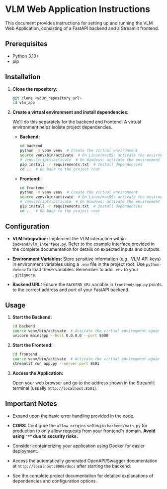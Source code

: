# VLM Web Application Instructions

This document provides instructions for setting up and running the VLM Web Application, consisting of a FastAPI backend and a Streamlit frontend.

## Prerequisites

*   Python 3.10+
*   pip

## Installation

1.  **Clone the repository:**

    ```bash
    git clone <your_repository_url>
    cd vlm_app
    ```

2.  **Create a virtual environment and install dependencies:**

    We'll do this separately for the backend and frontend.  A virtual environment helps isolate project dependencies.

    *   **Backend:**
        ```bash
        cd backend
        python -m venv venv  # Create the virtual environment
        source venv/bin/activate  # On Linux/macOS; activate the environment
        # venv\Scripts\activate  # On Windows; activate the environment
        pip install -r requirements.txt  # Install dependencies
        cd ..  # Go back to the project root
        ```

    *   **Frontend:**
        ```bash
        cd frontend
        python -m venv venv  # Create the virtual environment
        source venv/bin/activate  # On Linux/macOS; activate the environment
        # venv\Scripts\activate  # On Windows; activate the environment
        pip install -r requirements.txt  # Install dependencies
        cd ..  # Go back to the project root
        ```
## Configuration

*   **VLM Integration:** Implement the VLM interaction within `backend/vlm_interface.py`.  Refer to the example interface provided in the complete documentation for details on expected inputs and outputs.

*   **Environment Variables:** Store sensitive information (e.g., VLM API keys) in environment variables using a `.env` file in the project root. Use `python-dotenv` to load these variables.  Remember to add `.env` to your `.gitignore`.

*   **Backend URL:** Ensure the `BACKEND_URL` variable in `frontend/app.py` points to the correct address and port of your FastAPI backend.

## Usage

1.  **Start the Backend:**

    ```bash
    cd backend
    source venv/bin/activate  # Activate the virtual environment again if needed
    uvicorn main:app --host 0.0.0.0 --port 8000
    ```

2.  **Start the Frontend:**

    ```bash
    cd frontend
    source venv/bin/activate  # Activate the virtual environment again if needed
    streamlit run app.py --server.port 8501
    ```

3.  **Access the Application:**

    Open your web browser and go to the address shown in the Streamlit terminal (usually `http://localhost:8501`).

## Important Notes

*   Expand upon the basic error handling provided in the code.

*   **CORS:** Configure the `allow_origins` setting in `backend/main.py` for production to only allow requests from your frontend's domain. **Avoid using `"*"` due to security risks.**

*   Consider containerizing your application using Docker for easier deployment.

*   Access the automatically generated OpenAPI/Swagger documentation at `http://localhost:8000/docs` after starting the backend.

*   See the complete project documentation for detailed explanations of dependencies and configuration options.